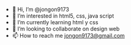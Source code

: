 - 👋 Hi, I’m @jongon9173
- 👀 I’m interested in html5, css, java script
- 🌱 I’m currently learning html y css
- 💞️ I’m looking to collaborate on design web
- 📫 How to reach me jongon9173@gmail.com

<!---
jongon9173/jongon9173 is a ✨ special ✨ repository because its `README.md` (this file) appears on your GitHub profile.
You can click the Preview link to take a look at your changes.
--->
